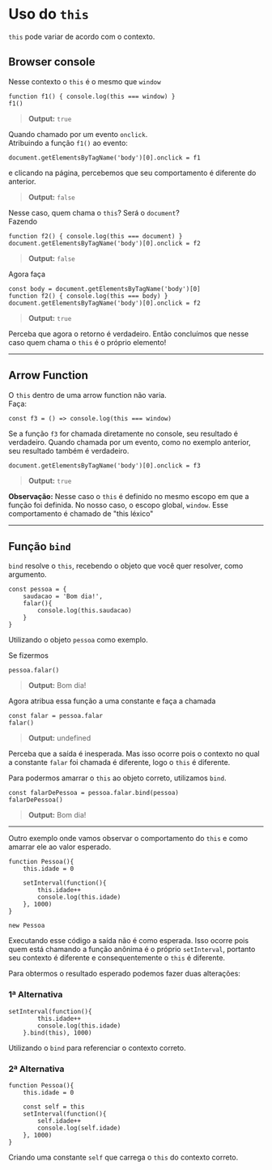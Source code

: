 # Uso do `this`

`this` pode variar de acordo com o contexto.

## Browser console  
Nesse contexto o `this` é o mesmo que `window`

    function f1() { console.log(this === window) }
    f1()

> **Output:** `true`

Quando chamado por um evento `onclick`.  
Atribuindo a função `f1()` ao evento:

    document.getElementsByTagName('body')[0].onclick = f1

e clicando na página, percebemos que seu comportamento é diferente do anterior.  
> **Output:** `false`  

Nesse caso, quem chama o `this`? Será o `document`?  
Fazendo

    function f2() { console.log(this === document) }
    document.getElementsByTagName('body')[0].onclick = f2

> **Output:** `false`  

Agora faça  

    const body = document.getElementsByTagName('body')[0]
    function f2() { console.log(this === body) }
    document.getElementsByTagName('body')[0].onclick = f2

>**Output:** `true`

Perceba que agora o retorno é verdadeiro. Então concluímos que nesse caso quem chama o `this` é o próprio elemento!

***
## Arrow Function

O `this` dentro de uma arrow function não varia.  
Faça:

    const f3 = () => console.log(this === window)

Se a função `f3` for chamada diretamente no console, seu resultado é verdadeiro. Quando chamada por um evento, como no exemplo anterior, seu resultado também é verdadeiro.

    document.getElementsByTagName('body')[0].onclick = f3

>**Output:** `true`

**Observação:** Nesse caso o `this` é definido no mesmo escopo em que a função foi definida. No nosso caso, o escopo global, `window`. Esse comportamento é chamado de "this léxico"

***
## Função `bind`
`bind` resolve o `this`, recebendo o objeto que você quer resolver, como argumento.

    const pessoa = {
        saudacao = 'Bom dia!',
        falar(){
            console.log(this.saudacao)
        }
    }

Utilizando o objeto `pessoa` como exemplo.

Se fizermos
    
    pessoa.falar()

>**Output:** Bom dia!

Agora atribua essa função a uma constante e faça a chamada

    const falar = pessoa.falar
    falar()

>**Output:** undefined

Perceba que a saída é inesperada. Mas isso ocorre pois o contexto no qual a constante `falar` foi chamada é diferente, logo o `this` é diferente.

Para podermos amarrar o `this` ao objeto correto, utilizamos `bind`.

    const falarDePessoa = pessoa.falar.bind(pessoa)
    falarDePessoa()

>**Output:** Bom dia!

***
Outro exemplo onde vamos observar o comportamento do `this` e como amarrar ele ao valor esperado.

    function Pessoa(){
        this.idade = 0

        setInterval(function(){
            this.idade++
            console.log(this.idade)
        }, 1000)
    }

    new Pessoa

Executando esse código a saída não é como esperada. Isso ocorre pois quem está chamando a função anônima é o próprio `setInterval`, portanto seu contexto é diferente e consequentemente o `this` é diferente.

Para obtermos o resultado esperado podemos fazer duas alterações:

### 1ª Alternativa

    setInterval(function(){
            this.idade++
            console.log(this.idade)
        }.bind(this), 1000)

Utilizando o `bind` para referenciar o contexto correto.

### 2ª Alternativa

    function Pessoa(){
        this.idade = 0

        const self = this
        setInterval(function(){
            self.idade++
            console.log(self.idade)
        }, 1000)
    }

Criando uma constante `self` que carrega o `this` do contexto correto.